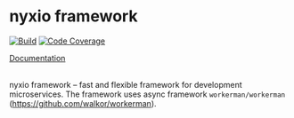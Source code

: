 # nyxio framework

[![Build](https://github.com/nyxio-php/nyxio/actions/workflows/tests.yml/badge.svg)](https://github.com/nyxio-php/nyxio/actions/workflows/tests.yml)
[![Code Coverage](https://scrutinizer-ci.com/g/nyxio-php/nyxio/badges/coverage.png?b=main)](https://scrutinizer-ci.com/g/nyxio-php/nyxio/?branch=main)

[Documentation](https://github.com/nyxio-php/docs)

<br>nyxio framework – fast and flexible framework for development microservices.
The framework uses async framework `workerman/workerman` (https://github.com/walkor/workerman).

